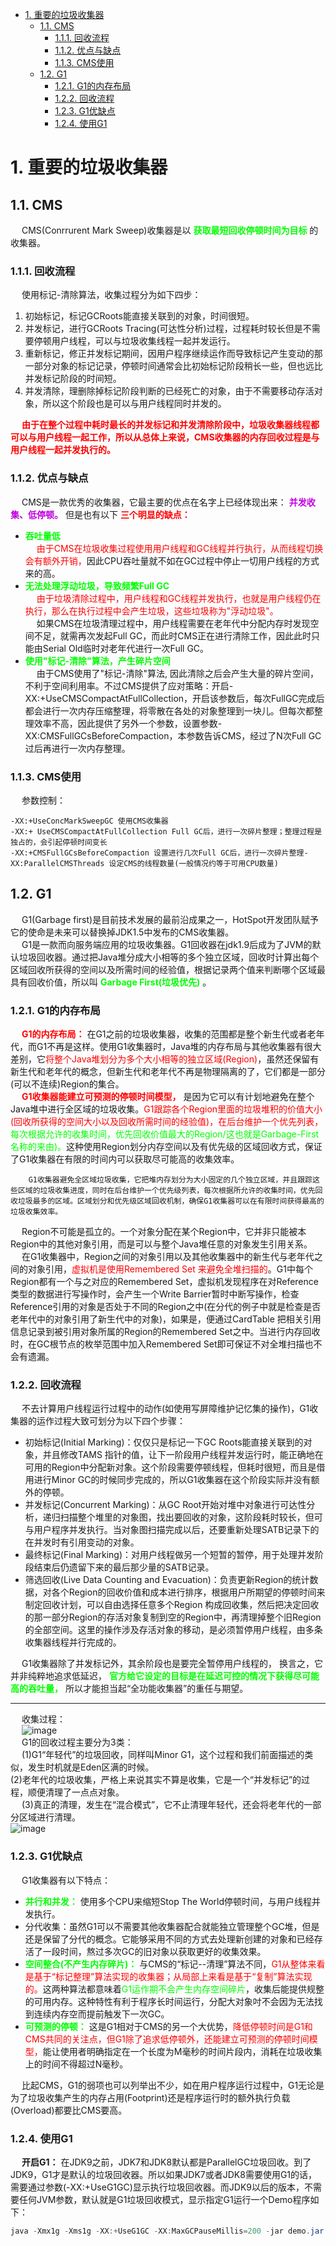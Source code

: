 
<!-- TOC -->

- [1. 重要的垃圾收集器](#1-重要的垃圾收集器)
    - [1.1. CMS](#11-cms)
        - [1.1.1. 回收流程](#111-回收流程)
        - [1.1.2. 优点与缺点](#112-优点与缺点)
        - [1.1.3. CMS使用](#113-cms使用)
    - [1.2. G1](#12-g1)
        - [1.2.1. G1的内存布局](#121-g1的内存布局)
        - [1.2.2. 回收流程](#122-回收流程)
        - [1.2.3. G1优缺点](#123-g1优缺点)
        - [1.2.4. 使用G1](#124-使用g1)

<!-- /TOC -->

# 1. 重要的垃圾收集器  

## 1.1. CMS  
&emsp; CMS(Conrrurent Mark Sweep)收集器是以 **<font color = "lime">获取最短回收停顿时间为目标</font>** 的收集器。  

### 1.1.1. 回收流程  
&emsp; 使用标记-清除算法，收集过程分为如下四步：  
1. 初始标记，标记GCRoots能直接关联到的对象，时间很短。  
2. 并发标记，进行GCRoots Tracing(可达性分析)过程，过程耗时较长但是不需要停顿用户线程，可以与垃圾收集线程一起并发运行。  
3. 重新标记，修正并发标记期间，因用户程序继续运作而导致标记产生变动的那一部分对象的标记记录，停顿时间通常会比初始标记阶段稍长一些，但也远比并发标记阶段的时间短。  
4. 并发清除，理删除掉标记阶段判断的已经死亡的对象，由于不需要移动存活对象，所以这个阶段也是可以与用户线程同时并发的。  

&emsp; **<font color = "red">由于在整个过程中耗时最长的并发标记和并发清除阶段中，垃圾收集器线程都可以与用户线程一起工作，所以从总体上来说，CMS收集器的内存回收过程是与用户线程一起并发执行的。</font>**  

### 1.1.2. 优点与缺点  
&emsp; CMS是一款优秀的收集器，它最主要的优点在名字上已经体现出来： **<font color = "clime">并发收集、低停顿。</font>** 但是也有以下 **<font color = "red">三个明显的缺点：</font>**  

* **<font color = "lime">吞吐量低</font>**    
&emsp; <font color = "red">由于CMS在垃圾收集过程使用用户线程和GC线程并行执行，从而线程切换会有额外开销，</font>因此CPU吞吐量就不如在GC过程中停止一切用户线程的方式来的高。
* **<font color = "lime">无法处理浮动垃圾，导致频繁Full GC</font>**  
&emsp; <font color = "red">由于垃圾清除过程中，用户线程和GC线程并发执行，也就是用户线程仍在执行，那么在执行过程中会产生垃圾，这些垃圾称为"浮动垃圾"。</font>  
&emsp; 如果CMS在垃圾清理过程中，用户线程需要在老年代中分配内存时发现空间不足，就需再次发起Full GC，而此时CMS正在进行清除工作，因此此时只能由Serial Old临时对老年代进行一次Full GC。  
* **<font color = "lime">使用"标记-清除"算法，产生碎片空间</font>**  
&emsp; 由于CMS使用了"标记-清除"算法, 因此清除之后会产生大量的碎片空间，不利于空间利用率。不过CMS提供了应对策略：开启-XX:+UseCMSCompactAtFullCollection，开启该参数后，每次FullGC完成后都会进行一次内存压缩整理，将零散在各处的对象整理到一块儿。但每次都整理效率不高，因此提供了另外一个参数，设置参数-XX:CMSFullGCsBeforeCompaction，本参数告诉CMS，经过了N次Full GC过后再进行一次内存整理。  

### 1.1.3. CMS使用
&emsp; 参数控制：  

    -XX:+UseConcMarkSweepGC 使用CMS收集器
    -XX:+ UseCMSCompactAtFullCollection Full GC后，进行一次碎片整理；整理过程是独占的，会引起停顿时间变长
    -XX:+CMSFullGCsBeforeCompaction 设置进行几次Full GC后，进行一次碎片整理-XX:ParallelCMSThreads 设定CMS的线程数量(一般情况约等于可用CPU数量)

## 1.2. G1  
<!-- 
https://www.cnblogs.com/cuizhiquan/articles/10961354.html
https://mp.weixin.qq.com/s/dWg5S7m-LUQhxUofHfqb3g
|组合7|G1GC|G1GC|-XX:+UnlockExperimentalVMOptions -XX:+UseG1GC  <br/>#开启  <br/>-XX:MaxGCPauseMillis =50  #暂停时间目标  <br/>-XX:GCPauseIntervalMillis =200  #暂停间隔目标  <br/>-XX:+G1YoungGenSize=512m  #年轻代大小  <br/>-XX:SurvivorRatio=6  #幸存区比例|

-->
&emsp; G1(Garbage first)是目前技术发展的最前沿成果之一，HotSpot开发团队赋予它的使命是未来可以替换掉JDK1.5中发布的CMS收集器。  
&emsp; G1是一款而向服务端应用的垃圾收集器。G1回收器在jdk1.9后成为了JVM的默认垃圾回收器。通过把Java堆分成大小相等的多个独立区域，回收时计算出每个区域回收所获得的空间以及所需时间的经验值，根据记录两个值来判断哪个区域最具有回收价值，所以叫 **<font color = "lime">Garbage First(垃圾优先)</font>** 。

### 1.2.1. G1的内存布局  
<!-- 深入理解Java虚拟机 第3版 -->
&emsp; **<font color = "red">G1的内存布局：</font>** 在G1之前的垃圾收集器，收集的范围都是整个新生代或者老年代，而G1不再是这样。使用G1收集器时，Java堆的内存布局与其他收集器有很大差别，它<font color = "red">将整个Java堆划分为多个大小相等的独立区域(Region)</font>，虽然还保留有新生代和老年代的概念，但新生代和老年代不再是物理隔离的了，它们都是一部分(可以不连续)Region的集合。  
&emsp; **<font color = "red">G1收集器能建立可预测的停顿时间模型，</font>** 是因为它可以有计划地避免在整个Java堆中进行全区域的垃圾收集。<font color = "red">G1跟踪各个Region里面的垃圾堆积的价值大小(回收所获得的空间大小以及回收所需时间的经验值)，在后台维护一个优先列表，</font><font color = "lime">每次根据允许的收集时间，优先回收价值最大的Region/这也就是Garbage-First名称的来由)。</font>这种使用Region划分内存空间以及有优先级的区域回收方式，保证了G1收集器在有限的时间内可以获取尽可能高的收集效率。  

        G1收集器避免全区域垃圾收集，它把堆内存划分为大小固定的几个独立区域，并且跟踪这些区域的垃圾收集进度，同时在后台维护一个优先级列表，每次根据所允许的收集时间，优先回收垃圾最多的区域。区域划分和优先级区域回收机制，确保G1收集器可以在有限时间获得最高的垃圾收集效率。 
    
&emsp; Region不可能是孤立的。一个对象分配在某个Region中，它并非只能被本Region中的其他对象引用，而是可以与整个Java堆任意的对象发生引用关系。  
&emsp; 在G1收集器中，Region之间的对象引用以及其他收集器中的新生代与老年代之间的对象引用，<font color = "red">虚拟机是使用Remembered Set 来避免全堆扫描的</font>。G1中每个Region都有一个与之对应的Remembered Set，虚拟机发现程序在对Reference类型的数据进行写操作时，会产生一个Write Barrier暂时中断写操作，检查Reference引用的对象是否处于不同的Region之中(在分代的例子中就是检查是否老年代中的对象引用了新生代中的对象)，如果是，便通过CardTable 把相关引用信息记录到被引用对象所属的Region的Remembered Set之中。当进行内存回收时，在GC根节点的枚举范围中加入Remembered Set即可保证不对全堆扫描也不会有遗漏。  

### 1.2.2. 回收流程  
<!-- https://baijiahao.baidu.com/s?id=1663956888745443356&wfr=spider&for=pc-->
&emsp; 不去计算用户线程运行过程中的动作(如使用写屏障维护记忆集的操作)，G1收集器的运作过程大致可划分为以下四个步骤：  

* 初始标记(Initial Marking)：仅仅只是标记一下GC Roots能直接关联到的对象，并且修改TAMS 指针的值，让下一阶段用户线程并发运行时，能正确地在可用的Region中分配新对象。这个阶段需要停顿线程，但耗时很短，而且是借用进行Minor GC的时候同步完成的，所以G1收集器在这个阶段实际并没有额外的停顿。    
* 并发标记(Concurrent Marking)：从GC Root开始对堆中对象进行可达性分析，递归扫描整个堆里的对象图，找出要回收的对象，这阶段耗时较长，但可与用户程序并发执行。当对象图扫描完成以后，还要重新处理SATB记录下的在并发时有引用变动的对象。  
* 最终标记(Final Marking)：对用户线程做另一个短暂的暂停，用于处理并发阶段结束后仍遗留下来的最后那少量的SATB记录。   
* 筛选回收(Live Data Counting and Evacuation)：负责更新Region的统计数据，对各个Region的回收价值和成本进行排序，根据用户所期望的停顿时间来制定回收计划，可以自由选择任意多个Region 构成回收集，然后把决定回收的那一部分Region的存活对象复制到空的Region中，再清理掉整个旧Region的全部空间。这里的操作涉及存活对象的移动，是必须暂停用户线程，由多条收集器线程并行完成的。    

&emsp; G1收集器除了并发标记外，其余阶段也是要完全暂停用户线程的， 换言之，它并非纯粹地追求低延迟， **<font color = "lime">官方给它设定的目标是在延迟可控的情况下获得尽可能高的吞吐量，</font>** 所以才能担当起“全功能收集器”的重任与期望。  

-----
&emsp; 收集过程：  
&emsp; ![image](https://gitee.com/wt1814/pic-host/raw/master/images/java/JVM/JVM-95.png)  
&emsp; G1的回收过程主要分为3类：  
&emsp; (1)G1“年轻代”的垃圾回收，同样叫Minor G1，这个过程和我们前面描述的类似，发生时机就是Eden区满的时候。  
(2)老年代的垃圾收集，严格上来说其实不算是收集，它是一个“并发标记”的过程，顺便清理了一点点对象。  
&emsp; (3)真正的清理，发生在“混合模式”，它不止清理年轻代，还会将老年代的一部分区域进行清理。  
![image](https://gitee.com/wt1814/pic-host/raw/master/images/java/JVM/JVM-96.png)  

### 1.2.3. G1优缺点  
&emsp; G1收集器有以下特点：  

* **<font color = "lime">并行和并发：</font>** 使用多个CPU来缩短Stop The World停顿时间，与用户线程并发执行。  
* 分代收集：虽然G1可以不需要其他收集器配合就能独立管理整个GC堆，但是还是保留了分代的概念。它能够采用不同的方式去处理新创建的对象和已经存活了一段时间，熬过多次GC的旧对象以获取更好的收集效果。  
* **<font color = "lime">空间整合(不产生内存碎片)：</font>** 与CMS的“标记--清理”算法不同，<font color = "red">G1从整体来看是基于“标记整理”算法实现的收集器；从局部上来看是基于“复制”算法实现的。</font>这两种算法都意味着<font color = "lime">G1运作期不会产生内存空间碎片</font>，收集后能提供规整的可用内存。这种特性有利于程序长时间运行，分配大对象吋不会因为无法找到连续内存空而提前触发下一次GC。  
* **<font color = "lime">可预测的停顿：</font>** 这是G1相对于CMS的另一个大优势，<font color = "red">降低停顿时间是G1和CMS共同的关注点，但G1除了追求低停顿外，还能建立可预测的停顿时间模型，</font>能让使用者明确指定在一个长度为M毫秒的时间片段内，消耗在垃圾收集上的时间不得超过N毫秒。  

&emsp; 比起CMS，G1的弱项也可以列举出不少，如在用户程序运行过程中，G1无论是为了垃圾收集产生的内存占用(Footprint)还是程序运行时的额外执行负载
(Overload)都要比CMS要高。 

### 1.2.4. 使用G1  
&emsp; **开启G1：** 在JDK9之前，JDK7和JDK8默认都是ParallelGC垃圾回收。到了JDK9，G1才是默认的垃圾回收器。所以如果JDK7或者JDK8需要使用G1的话，需要通过参数(-XX:+UseG1GC)显示执行垃圾回收器。而JDK9以后的版本，不需要任何JVM参数，默认就是G1垃圾回收模式，显示指定G1运行一个Demo程序如下：  

```java
java -Xmx1g -Xms1g -XX:+UseG1GC -XX:MaxGCPauseMillis=200 -jar demo.jar
```



